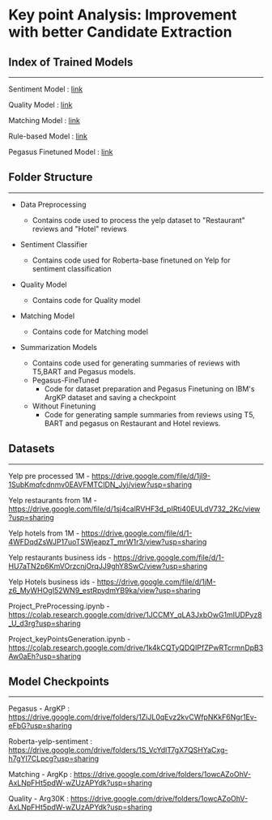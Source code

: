 # Key point Analysis: Improvement with better Candidate Extraction



## Index of Trained Models
------
Sentiment Model : [link](https://github.com/crbanala/kpa-685-final/tree/main/Sentiment%20Classifier)

Quality Model : [link](https://github.com/crbanala/kpa-685-final/tree/main/Quality%20Model)

Matching Model : [link](https://github.com/crbanala/kpa-685-final/tree/main/Matching%20Model)

Rule-based Model : [link](https://github.com/crbanala/kpa-685-final/tree/main/Rule-based%20Model)

Pegasus Finetuned Model : [link](https://github.com/crbanala/kpa-685-final/tree/main/Summarization%20Models/Pegasus-FineTuned)

## Folder Structure
------

- Data Preprocessing
  - Contains code used to process the yelp dataset to "Restaurant" reviews and "Hotel" reviews
 
- Sentiment Classifier
  - Contains code used for Roberta-base finetuned on Yelp for sentiment classification

- Quality Model
   - Contains code for Quality model

- Matching Model
  - Contains code for Matching model

- Summarization Models
  - Contains code used for generating summaries of reviews with T5,BART and Pegasus models.
  - Pegasus-FineTuned
    - Code for dataset preparation and Pegasus Finetuning on IBM's ArgKP dataset and saving a checkpoint
  - Without Finetuning
    - Code for generating sample summaries from reviews using T5, BART and pegasus on Restaurant and Hotel reviews.


## Datasets
------

Yelp pre processed 1M - https://drive.google.com/file/d/1jI9-1SubKmqfcdnmv0EAVFMTCIDN_Jyj/view?usp=sharing

Yelp restaurants from 1M - 
https://drive.google.com/file/d/1sj4calRVHF3d_pIRti40EULdV732_2Kc/view?usp=sharing

Yelp hotels from 1M - 
https://drive.google.com/file/d/1-4WFDqdZsWJP17uoTSWjeapzT_mrW1r3/view?usp=sharing


Yelp restaurants business ids - 
https://drive.google.com/file/d/1-HU7aTN2p6KmVOrzcnjOrqJJ9ghY8SwC/view?usp=sharing

Yelp Hotels business ids - 
https://drive.google.com/file/d/1jM-z6_MyWHOgI52WN9_estRpydmYB9ka/view?usp=sharing



Project_PreProcessing.ipynb - 
https://colab.research.google.com/drive/1JCCMY_qLA3JxbOwG1mIUDPyz8_U_d3rg?usp=sharing

Project_keyPointsGeneration.ipynb -
https://colab.research.google.com/drive/1k4kCQTyQDQIPfZPwRTcrmnDpB3Aw0aEh?usp=sharing


## Model Checkpoints
------
Pegasus - ArgKP : https://drive.google.com/drive/folders/1ZiJL0qEvz2kvCWfpNKkF6Ngr1Ev-eFbG?usp=sharing

Roberta-yelp-sentiment : https://drive.google.com/drive/folders/1S_VcYdlT7gX7QSHYaCxg-h7gYI7CLpcg?usp=sharing

Matching - ArgKp : https://drive.google.com/drive/folders/1owcAZoOhV-AxLNpFHt5pdW-wZUzAPYdk?usp=sharing

Quality - Arg30K : https://drive.google.com/drive/folders/1owcAZoOhV-AxLNpFHt5pdW-wZUzAPYdk?usp=sharing
